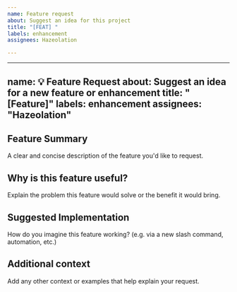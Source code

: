 ```yaml
---
name: Feature request
about: Suggest an idea for this project
title: "[FEAT] "
labels: enhancement
assignees: Hazeolation

---
```


---
name: 💡 Feature Request
about: Suggest an idea for a new feature or enhancement
title: "[Feature]"
labels: enhancement
assignees: "Hazeolation"
---

## Feature Summary
A clear and concise description of the feature you'd like to request.

## Why is this feature useful?
Explain the problem this feature would solve or the benefit it would bring.

## Suggested Implementation
How do you imagine this feature working? (e.g. via a new slash command, automation, etc.)

## Additional context
Add any other context or examples that help explain your request.
